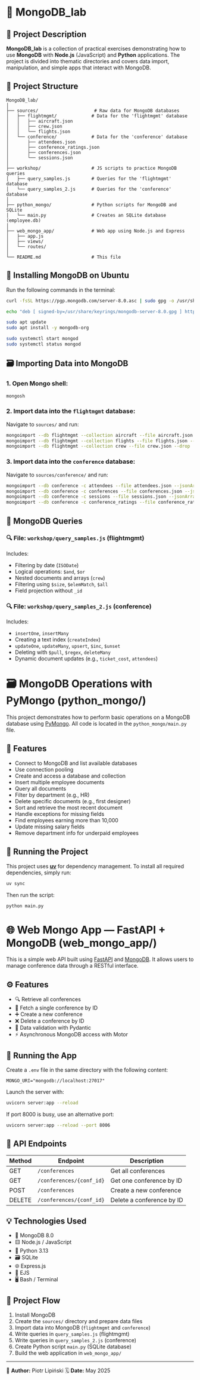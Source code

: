 

# 📘 MongoDB\_lab

## 🧩 Project Description

**MongoDB\_lab** is a collection of practical exercises demonstrating how to use **MongoDB** with **Node.js** (JavaScript) and **Python** applications.
The project is divided into thematic directories and covers data import, manipulation, and simple apps that interact with MongoDB.

## 📁 Project Structure

```
MongoDB_lab/
│
├── sources/                     # Raw data for MongoDB databases
│   ├── flightmgmt/             # Data for the 'flightmgmt' database
│   │   ├── aircraft.json
│   │   ├── crew.json
│   │   └── flights.json
│   └── conference/             # Data for the 'conference' database
│       ├── attendees.json
│       ├── conference_ratings.json
│       ├── conferences.json
│       └── sessions.json
│
├── workshop/                   # JS scripts to practice MongoDB queries
│   ├── query_samples.js        # Queries for the 'flightmgmt' database
│   └── query_samples_2.js      # Queries for the 'conference' database
│
├── python_mongo/               # Python scripts for MongoDB and SQLite
│   └── main.py                 # Creates an SQLite database (employee.db)
│
├── web_mongo_app/              # Web app using Node.js and Express
│   ├── app.js
│   ├── views/
│   └── routes/
│
└── README.md                   # This file
```

## 🧰 Installing MongoDB on Ubuntu

Run the following commands in the terminal:

```bash
curl -fsSL https://pgp.mongodb.com/server-8.0.asc | sudo gpg -o /usr/share/keyrings/mongodb-server-8.0.gpg --dearmor

echo "deb [ signed-by=/usr/share/keyrings/mongodb-server-8.0.gpg ] https://repo.mongodb.org/apt/ubuntu $(lsb_release -cs)/mongodb-org/8.0 multiverse" | sudo tee /etc/apt/sources.list.d/mongodb-org-8.0.list > /dev/null

sudo apt update
sudo apt install -y mongodb-org

sudo systemctl start mongod
sudo systemctl status mongod
```

## 🗃️ Importing Data into MongoDB

### 1. Open Mongo shell:

```bash
mongosh
```

### 2. Import data into the `flightmgmt` database:

Navigate to `sources/` and run:

```bash
mongoimport --db flightmgmt --collection aircraft --file aircraft.json --drop
mongoimport --db flightmgmt --collection flights --file flights.json --drop
mongoimport --db flightmgmt --collection crew --file crew.json --drop
```

### 3. Import data into the `conference` database:

Navigate to `sources/conference/` and run:

```bash
mongoimport --db conference -c attendees --file attendees.json --jsonArray --drop
mongoimport --db conference -c conferences --file conferences.json --jsonArray --drop
mongoimport --db conference -c sessions --file sessions.json --jsonArray --drop
mongoimport --db conference -c conference_ratings --file conference_ratings.json --jsonArray --drop
```

## 🧪 MongoDB Queries

### 🔍 File: `workshop/query_samples.js` (flightmgmt)

Includes:

* Filtering by date (`ISODate`)
* Logical operations: `$and`, `$or`
* Nested documents and arrays (`crew`)
* Filtering using `$size`, `$elemMatch`, `$all`
* Field projection without `_id`

### 🔍 File: `workshop/query_samples_2.js` (conference)

Includes:

* `insertOne`, `insertMany`
* Creating a text index (`createIndex`)
* `updateOne`, `updateMany`, `upsert`, `$inc`, `$unset`
* Deleting with `$pull`, `$regex`, `deleteMany`
* Dynamic document updates (e.g., `ticket_cost`, `attendees`)

# 🗃️ MongoDB Operations with PyMongo (python_mongo/)

This project demonstrates how to perform basic operations on a MongoDB database using [PyMongo](https://pymongo.readthedocs.io/en/stable/). All code is located in the `python_mongo/main.py` file.

## 🚀 Features

* Connect to MongoDB and list available databases
* Use connection pooling
* Create and access a database and collection
* Insert multiple employee documents
* Query all documents
* Filter by department (e.g., HR)
* Delete specific documents (e.g., first designer)
* Sort and retrieve the most recent document
* Handle exceptions for missing fields
* Find employees earning more than 10,000
* Update missing salary fields
* Remove department info for underpaid employees

## 🧪 Running the Project

This project uses [**uv**](https://lithic.tech/uv/) for dependency management. To install all required dependencies, simply run:

```bash
uv sync
```

Then run the script:

```bash
python main.py
```

# 🌐 Web Mongo App — FastAPI + MongoDB (web_mongo_app/)

This is a simple web API built using [FastAPI](https://fastapi.tiangolo.com/) and [MongoDB](https://www.mongodb.com/). It allows users to manage conference data through a RESTful interface.

## ⚙️ Features

* 🔍 Retrieve all conferences
* 🧾 Fetch a single conference by ID
* ➕ Create a new conference
* ❌ Delete a conference by ID
* 🎯 Data validation with Pydantic
* ⚡ Asynchronous MongoDB access with Motor

## 🚀 Running the App

Create a `.env` file in the same directory with the following content:

```env
MONGO_URI="mongodb://localhost:27017"
```

Launch the server with:

```bash
uvicorn server:app --reload
```

If port 8000 is busy, use an alternative port:

```bash
uvicorn server:app --reload --port 8006
```

## 🧪 API Endpoints

| Method | Endpoint                 | Description               |
| ------ | ------------------------ | ------------------------- |
| GET    | `/conferences`           | Get all conferences       |
| GET    | `/conferences/{conf_id}` | Get one conference by ID  |
| POST   | `/conferences`           | Create a new conference   |
| DELETE | `/conferences/{conf_id}` | Delete a conference by ID |


## 💡 Technologies Used

* 🍃 MongoDB 8.0
* 🟨 Node.js / JavaScript
* 🐍 Python 3.13
* 🗃️ SQLite
* 🌐 Express.js
* 🧾 EJS
* 🖥️ Bash / Terminal

## 🧭 Project Flow

1. Install MongoDB
2. Create the `sources/` directory and prepare data files
3. Import data into MongoDB (`flightmgmt` and `conference`)
4. Write queries in `query_samples.js` (flightmgmt)
5. Write queries in `query_samples_2.js` (conference)
6. Create Python script `main.py` (SQLite database)
7. Build the web application in `web_mongo_app/`

---

👤 **Author:** Piotr Lipiński
🗓 **Date:** May 2025


